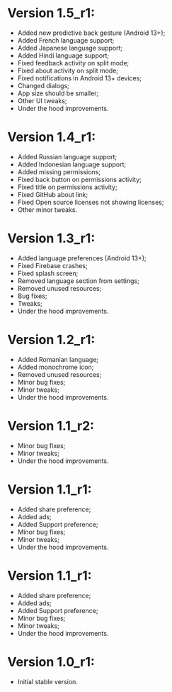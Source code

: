 # Version 1.5_r1:
- Added new predictive back gesture (Android 13+);
- Added French language support;
- Added Japanese language support;
- Added Hindi language support;
- Fixed feedback activity on split mode;
- Fixed about activity on split mode;
- Fixed notifications in Android 13+ devices;
- Changed dialogs;
- App size should be smaller;
- Other UI tweaks;
- Under the hood improvements.

# Version 1.4_r1:
- Added Russian language support;
- Added Indonesian language support;
- Added missing permissions;
- Fixed back button on permissions activity;
- Fixed title on permissions activity;
- Fixed GitHub about link;
- Fixed Open source licenses not showing licenses;
- Other minor tweaks.

# Version 1.3_r1:
- Added language preferences (Android 13+);
- Fixed Firebase crashes;
- Fixed splash screen;
- Removed language section from settings;
- Removed unused resources;
- Bug fixes;
- Tweaks;
- Under the hood improvements.

# Version 1.2_r1:
- Added Romanian language;
- Added monochrome icon;
- Removed unused resources;
- Minor bug fixes;
- Minor tweaks;
- Under the hood improvements.

# Version 1.1_r2:
- Minor bug fixes;
- Minor tweaks;
- Under the hood improvements.

# Version 1.1_r1:
- Added share preference;
- Added ads;
- Added Support preference;
- Minor bug fixes;
- Minor tweaks;
- Under the hood improvements.

# Version 1.1_r1:
- Added share preference;
- Added ads;
- Added Support preference;
- Minor bug fixes;
- Minor tweaks;
- Under the hood improvements.

# Version 1.0_r1:
- Initial stable version.